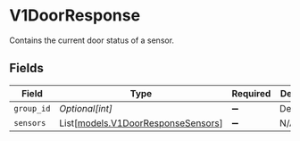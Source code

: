 # V1DoorResponse

Contains the current door status of a sensor.


## Fields

| Field                                                                    | Type                                                                     | Required                                                                 | Description                                                              | Example                                                                  |
| ------------------------------------------------------------------------ | ------------------------------------------------------------------------ | ------------------------------------------------------------------------ | ------------------------------------------------------------------------ | ------------------------------------------------------------------------ |
| `group_id`                                                               | *Optional[int]*                                                          | :heavy_minus_sign:                                                       | Deprecated.                                                              | 101                                                                      |
| `sensors`                                                                | List[[models.V1DoorResponseSensors](../models/v1doorresponsesensors.md)] | :heavy_minus_sign:                                                       | N/A                                                                      |                                                                          |